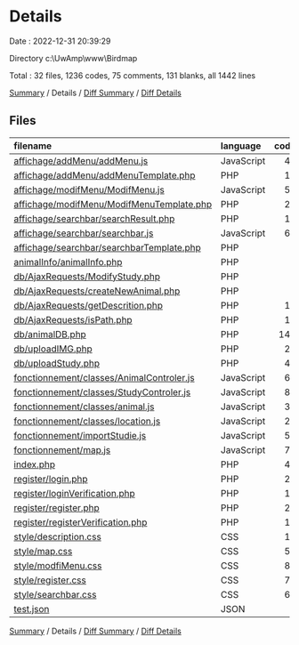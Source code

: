 # Details

Date : 2022-12-31 20:39:29

Directory c:\\UwAmp\\www\\Birdmap

Total : 32 files,  1236 codes, 75 comments, 131 blanks, all 1442 lines

[Summary](results.md) / Details / [Diff Summary](diff.md) / [Diff Details](diff-details.md)

## Files
| filename | language | code | comment | blank | total |
| :--- | :--- | ---: | ---: | ---: | ---: |
| [affichage/addMenu/addMenu.js](/affichage/addMenu/addMenu.js) | JavaScript | 45 | 0 | 6 | 51 |
| [affichage/addMenu/addMenuTemplate.php](/affichage/addMenu/addMenuTemplate.php) | PHP | 19 | 0 | 1 | 20 |
| [affichage/modifMenu/ModifMenu.js](/affichage/modifMenu/ModifMenu.js) | JavaScript | 51 | 2 | 6 | 59 |
| [affichage/modifMenu/ModifMenuTemplate.php](/affichage/modifMenu/ModifMenuTemplate.php) | PHP | 28 | 0 | 4 | 32 |
| [affichage/searchbar/searchResult.php](/affichage/searchbar/searchResult.php) | PHP | 19 | 0 | 8 | 27 |
| [affichage/searchbar/searchbar.js](/affichage/searchbar/searchbar.js) | JavaScript | 63 | 0 | 11 | 74 |
| [affichage/searchbar/searchbarTemplate.php](/affichage/searchbar/searchbarTemplate.php) | PHP | 4 | 0 | 0 | 4 |
| [animalInfo/animalInfo.php](/animalInfo/animalInfo.php) | PHP | 5 | 0 | 1 | 6 |
| [db/AjaxRequests/ModifyStudy.php](/db/AjaxRequests/ModifyStudy.php) | PHP | 4 | 0 | 0 | 4 |
| [db/AjaxRequests/createNewAnimal.php](/db/AjaxRequests/createNewAnimal.php) | PHP | 8 | 0 | 1 | 9 |
| [db/AjaxRequests/getDescrition.php](/db/AjaxRequests/getDescrition.php) | PHP | 14 | 0 | 2 | 16 |
| [db/AjaxRequests/isPath.php](/db/AjaxRequests/isPath.php) | PHP | 10 | 0 | 1 | 11 |
| [db/animalDB.php](/db/animalDB.php) | PHP | 141 | 65 | 17 | 223 |
| [db/uploadIMG.php](/db/uploadIMG.php) | PHP | 23 | 0 | 2 | 25 |
| [db/uploadStudy.php](/db/uploadStudy.php) | PHP | 43 | 0 | 5 | 48 |
| [fonctionnement/classes/AnimalControler.js](/fonctionnement/classes/AnimalControler.js) | JavaScript | 69 | 0 | 9 | 78 |
| [fonctionnement/classes/StudyControler.js](/fonctionnement/classes/StudyControler.js) | JavaScript | 89 | 0 | 6 | 95 |
| [fonctionnement/classes/animal.js](/fonctionnement/classes/animal.js) | JavaScript | 36 | 0 | 1 | 37 |
| [fonctionnement/classes/location.js](/fonctionnement/classes/location.js) | JavaScript | 23 | 0 | 1 | 24 |
| [fonctionnement/importStudie.js](/fonctionnement/importStudie.js) | JavaScript | 50 | 2 | 4 | 56 |
| [fonctionnement/map.js](/fonctionnement/map.js) | JavaScript | 73 | 3 | 11 | 87 |
| [index.php](/index.php) | PHP | 48 | 0 | 5 | 53 |
| [register/login.php](/register/login.php) | PHP | 22 | 0 | 0 | 22 |
| [register/loginVerification.php](/register/loginVerification.php) | PHP | 19 | 1 | 2 | 22 |
| [register/register.php](/register/register.php) | PHP | 23 | 0 | 0 | 23 |
| [register/registerVerification.php](/register/registerVerification.php) | PHP | 19 | 1 | 1 | 21 |
| [style/description.css](/style/description.css) | CSS | 13 | 0 | 3 | 16 |
| [style/map.css](/style/map.css) | CSS | 51 | 0 | 9 | 60 |
| [style/modfiMenu.css](/style/modfiMenu.css) | CSS | 80 | 0 | 8 | 88 |
| [style/register.css](/style/register.css) | CSS | 77 | 0 | 0 | 77 |
| [style/searchbar.css](/style/searchbar.css) | CSS | 66 | 1 | 6 | 73 |
| [test.json](/test.json) | JSON | 1 | 0 | 0 | 1 |

[Summary](results.md) / Details / [Diff Summary](diff.md) / [Diff Details](diff-details.md)